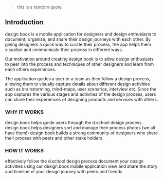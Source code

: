 > this is a random quote

## Introduction

design.book is a mobile application for designers and design enthusiasts to document, organize, and share their design journeys with each other. By giving designers a quick way to curate their process, the app helps them visualize and communicate their process in different ways.

Our motivation around creating design book is to allow design enthusiasts to peer into the process and techniques of other designers and learn from each others experiences. 

The application guides a user or a team as they follow a design process, allowing them to visually capture details about different design activities such as brainstorming, mind-maps, user scenarios, interview etc. Since the app captures the various stages and activities of the design process, users can share their experiences of designing products and services with others. 

### WHY IT WORKS
design.book helps guide users through the d.school design process.
design.book helps designers sort and manage their process photos (we all have them!)
design.book builds a strong community of designers who share their process with peers and other stake holders.

### HOW IT WORKS

effectively follow the d.school design process
document your design activities using our design.book mobile application
view and share the story and timeline of your design journey with peers and friends

